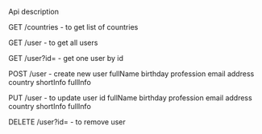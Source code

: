 Api description

GET /countries - to get list of countries

GET /user - to get all users

GET /user?id= - get one user by id

POST /user - create new user
fullName
birthday
profession
email
address
country
shortInfo
fullInfo

PUT /user - to update user
id
fullName
birthday
profession
email
address
country
shortInfo
fullInfo

DELETE /user?id= - to remove user